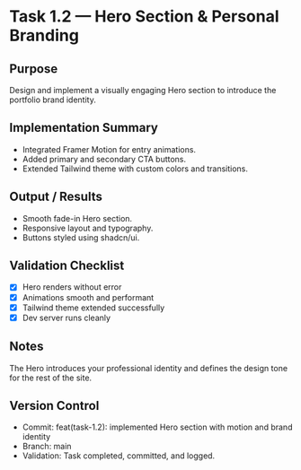 # Task 1.2 — Hero Section & Personal Branding

## Purpose

Design and implement a visually engaging Hero section to introduce the portfolio brand identity.

## Implementation Summary

- Integrated Framer Motion for entry animations.
- Added primary and secondary CTA buttons.
- Extended Tailwind theme with custom colors and transitions.

## Output / Results

- Smooth fade-in Hero section.
- Responsive layout and typography.
- Buttons styled using shadcn/ui.

## Validation Checklist

- [x] Hero renders without error
- [x] Animations smooth and performant
- [x] Tailwind theme extended successfully
- [x] Dev server runs cleanly

## Notes

The Hero introduces your professional identity and defines the design tone for the rest of the site.

## Version Control

- Commit: feat(task-1.2): implemented Hero section with motion and brand identity
- Branch: main
- Validation: Task completed, committed, and logged.
